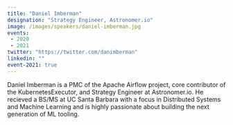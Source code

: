 ```yaml
---
title: "Daniel Imberman"
designation: "Strategy Engineer, Astronomer.io"
image: /images/speakers/daniel-imberman.jpg
events:
 - 2020
 - 2021
twitter: "https://twitter.com/danimberman"
linkedin: ""
event-2021: true
---
```


Daniel Imberman is a PMC of the Apache Airflow project, core contributor of the KubernetesExecutor, and Strategy Engineer at Astronomer.io. He recieved a BS/MS at UC Santa Barbara with a focus in Distributed Systems and Machine Learning and is highly passionate about building the next generation of ML tooling.